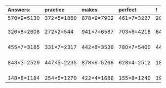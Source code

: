 | Answers: | practice | makes | perfect | ! |
| :--- | :--- | :--- | :--- | :--- |
| 570×9=5130 | 372×5=1860 | 878×9=7902 | 461×7=3227 | 209×2=418 | 
|   |   |   |   |   | 
|   |   |   |   |   | 
|   |   |   |   |   | 
| 326×8=2608 | 272×2=544 | 941×7=6587 | 703×6=4218 | 645×8=5160 | 
|   |   |   |   |   | 
|   |   |   |   |   | 
|   |   |   |   |   | 
|   |   |   |   |   | 
| 455×7=3185 | 331×7=2317 | 442×8=3536 | 780×7=5460 | 440×4=1760 | 
|   |   |   |   |   | 
|   |   |   |   |   | 
|   |   |   |   |   | 
|   |   |   |   |   | 
| 843×3=2529 | 447×5=2235 | 878×6=5268 | 628×4=2512 | 181×2=362 | 
|   |   |   |   |   | 
|   |   |   |   |   | 
|   |   |   |   |   | 
|   |   |   |   |   | 
| 148×8=1184 | 254×5=1270 | 422×4=1688 | 155×8=1240 | 196×2=392 | 
